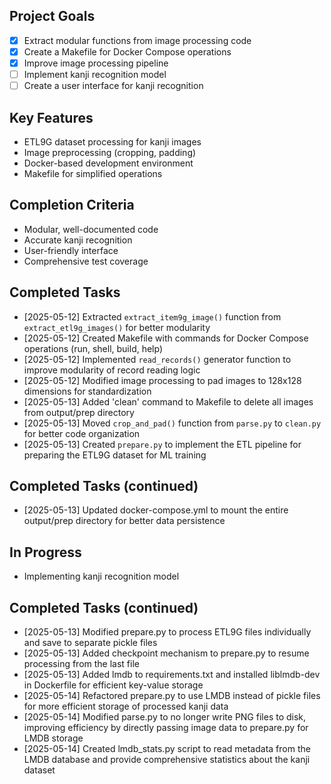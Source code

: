## Project Goals
- [x] Extract modular functions from image processing code
- [x] Create a Makefile for Docker Compose operations
- [x] Improve image processing pipeline
- [ ] Implement kanji recognition model
- [ ] Create a user interface for kanji recognition

## Key Features
- ETL9G dataset processing for kanji images
- Image preprocessing (cropping, padding)
- Docker-based development environment
- Makefile for simplified operations

## Completion Criteria
- Modular, well-documented code
- Accurate kanji recognition
- User-friendly interface
- Comprehensive test coverage

## Completed Tasks
- [2025-05-12] Extracted `extract_item9g_image()` function from `extract_etl9g_images()` for better modularity
- [2025-05-12] Created Makefile with commands for Docker Compose operations (run, shell, build, help)
- [2025-05-12] Implemented `read_records()` generator function to improve modularity of record reading logic
- [2025-05-12] Modified image processing to pad images to 128x128 dimensions for standardization
- [2025-05-13] Added 'clean' command to Makefile to delete all images from output/prep directory
- [2025-05-13] Moved `crop_and_pad()` function from `parse.py` to `clean.py` for better code organization
- [2025-05-13] Created `prepare.py` to implement the ETL pipeline for preparing the ETL9G dataset for ML training

## Completed Tasks (continued)
- [2025-05-13] Updated docker-compose.yml to mount the entire output/prep directory for better data persistence

## In Progress
- Implementing kanji recognition model

## Completed Tasks (continued)
- [2025-05-13] Modified prepare.py to process ETL9G files individually and save to separate pickle files
- [2025-05-13] Added checkpoint mechanism to prepare.py to resume processing from the last file
- [2025-05-13] Added lmdb to requirements.txt and installed liblmdb-dev in Dockerfile for efficient key-value storage
- [2025-05-14] Refactored prepare.py to use LMDB instead of pickle files for more efficient storage of processed kanji data
- [2025-05-14] Modified parse.py to no longer write PNG files to disk, improving efficiency by directly passing image data to prepare.py for LMDB storage
- [2025-05-14] Created lmdb_stats.py script to read metadata from the LMDB database and provide comprehensive statistics about the kanji dataset
